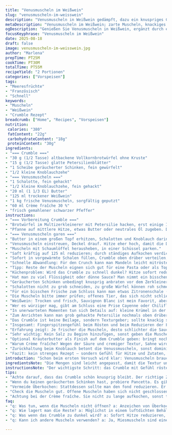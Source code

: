 ```yaml
---
title: "Venusmuscheln im Weißwein"
slug: "venusmuscheln-im-weisswein"
description: "Venusmuscheln in Weißwein gedämpft, dazu ein knuspriges Crumble aus Petersilie und Schinkenwürfeln. Abgewandelt mit geräuchertem Schinken anstelle von Bacon und Vollkornbrot statt Weißbrot. Aromatische Schalotten und Knoblauch bilden die Basis, während die Sauce mit Crème fraîche verfeinert wird. Das Crumble wird goldbraun und sorgt für Texturkontrast. Auf die Frische der Muscheln achten und offene Muscheln konsequent entfernen, um jeden Geschmack zu garantieren."
metaDescription: "Venusmuscheln im Weißwein; zarte Muscheln, knackiges Crumble und ein Hauch von Frische machen dieses Gericht zum Genuss."
ogDescription: "Genießen Sie Venusmuscheln in Weißwein, ergänzt durch ein knuspriges Crumble aus geräuchertem Schinken und Petersilie."
focusKeyphrase: "Venusmuscheln im Weißwein"
date: 2025-08-18
draft: false
image: venusmuscheln-im-weisswein.jpg
author: "Marlena"
prepTime: PT25M
cookTime: PT30M
totalTime: PT55M
recipeYield: "2 Portionen"
categories: ["Vorspeisen"]
tags:
- "Meeresfrüchte"
- "Französisch"
- "Schnell"
keywords:
- "Muscheln"
- "Weißwein"
- "Crumble Rezept"
breadcrumb: ["Home", "Recipes", "Vorspeisen"]
nutrition: 
 calories: "380"
 fatContent: "22g"
 carbohydrateContent: "18g"
 proteinContent: "30g"
ingredients:
- "=== Crumble ==="
- "30 g (1/2 Tasse) altbackene Vollkornbrotwürfel ohne Kruste"
- "15 g (1/2 Tasse) glatte Petersilienblätter"
- "1 Scheibe geräucherter Schinken, fein gewürfelt"
- "1/2 kleine Knoblauchzehe"
- "=== Venusmuscheln ==="
- "1 Schalotte, fein gehackt"
- "1/2 kleine Knoblauchzehe, fein gehackt"
- "20 ml (1 1/3 EL) Butter"
- "125 ml trockener Weißwein"
- "1 kg frische Venusmuscheln, sorgfältig geputzt"
- "60 ml Crème fraîche 30 %"
- "frisch gemahlener schwarzer Pfeffer"
instructions:
- "=== Vorbereitung Crumble ==="
- "Brotwürfel im Multizerkleinerer mit Petersilie hacken, erst einige Impulse geben, damit die Struktur grobkörnig bleibt. Geräucherten Schinken und den halben Knoblauch dazu, nochmal kurz, aber nicht zu fein. Idealerweise schmeckt man leicht die einzelnen Bestandteile heraus; zu fein wird matschig."
- "Pfanne auf mittlere Hitze, etwas Butter oder neutrales Öl zugeben. Die Mischung verteilt sich bald, dabei ständig umrühren; das Rösten bringt Aroma, wichtig ist goldgelbe Farbe, nicht zu dunkel. Rund 12 Minuten, je nach Herd, bis Brösel leicht knistern und trocknen. Vom Herd nehmen, auskühlen lassen, sonst wird es im Schalen später zu weich."
- "=== Venusmuscheln garen ==="
- "Butter in einem großen Topf erhitzen, Schalotten und Knoblauch darin andünsten, verglühen vermeiden. Sanft weich, Farbe kommt von süßer Milde, nicht braun. Sobald der Duft entfaltet, Wein zugießen, aufkochen. Die Säure im Weißwein löscht und hebt Geschmack hervor – kleine Bläschen, nicht lang köcheln, rund 1-2 Minuten."
- "Venusmuscheln einstreuen, Deckel drauf. Hitze eher hoch, damit die Dämpfe zügig Muscheln öffnen. Kontrollieren nach 5-7 Minuten, wenn der Topf mit flüssigkeitserhöhter Rauchsäule dicht bleibt. Geschlossene Muscheln sind verdächtig und müssen aussortiert werden."
- "Muscheln mit Schaumlöffel herausheben, in einer Schüssel parken."
- "Saft kräftig auf 125 ml reduzieren; durch ständiges Aufkochen verdichtet sich Aroma. Hitze höher stellen, auf dickere Konsistenz achten, das Röcheln und leichte Zischlaute zeigen den richtigen Punkt. Crème fraîche einrühren, Muscheln zurück in den Topf, nicht kochen lassen, sondern nur erwärmen. Pfeffern. Achtung mit Salz; Muscheln geben oft genug."
- "Sofort in vorgewärmte Schalen füllen, Crumble oben drüber verteilen; die Temperatureile erzeugen einen Ansprungeffekt – knusprig auf warm und saftig."
- "Schnelle Abwandlung: Für den Crunch kann man Mandeln leicht mitrösten oder statt Petersilie frischen Kerbel verwenden. Wer keinen Schinken zur Hand hat, nimmt ein Stück Pancetta, es gibt Wärme ohne Raucharoma."
- "Tipp: Reste der Muscheln eignen sich gut für eine Pasta oder als Topping auf Salat – nicht wegwerfen, nur gut kühlen."
- "Küchenproblem: Wird das Crumble zu schnell dunkel? Hitze sofort reduzieren und öfter rühren. Brotwürfel am besten vorher in kleine Vierecke schneiden und einheitlich, sonst wird die Röstung ungleich."
- "Hat man zu viel Flüssigkeit oder dünne Sauce? Man nimmt ein bisschen kalte Speisestärke, zieht mit wenig Wasser an, rührt ein und kocht kurz auf, das bindet, ohne Geschmack zu dominieren."
- "Geräucherten Schinken unbedingt knusprig anbraten vor dem Zerkleinern, das gibt diese kleine salzige Explosion, die man sonst vermisst."
- "Schalotten nicht zu grob schneiden, zu große Würfel können roh schmecken. Geduld zahlt sich hier aus, die Zwiebelschichten müssen weich und süß sein."
- "Für ein bisschen Frische zum Schluss kann man etwas Zitronenschale (Bio) reiben, zusammen mit dem Crumble, bringt Frische und hebt Farbe."
- "Die Muscheln bitte immer prüfen; offenes Tier, das sich nicht schließt beim Antippen, gehört weg. Gesundheit geht vor, das wirkt sich auch auf den Geschmack aus."
- "Weißwein: Trocken und frisch, Sauvignon Blanc ist mein Favorit, aber ein trockener Riesling kann auch wunderbar sein."
- "Wer es würziger mag, gibt am Schluss eine Prise Cayenne oder Chiliflocken ins Crumble, das macht die Textur lebendig."
- "In unerwarteten Momenten tun sich Details auf: kleine Krümel in der Sauce – meist von zu grob gehacktem Knoblauch. Lieber klein und fein, damit kein überwältigender Bei-Geschmack."
- "Zum Anrichten kann man grob gehackte Petersilie nochmals oben drüber streuen für Farbe und Frische."
- "Das Crumble ist keine Beilage, sondern Texturgeber; sollte knackig sein, sonst verliert es seinen Reiz."
- "Insgesamt: Fingerspitzengefühl beim Rösten und beim Reduzieren der Flüssigkeit, weniger Zeiten als Gefühl für Farbe und Konsistenz."
- "Erfahrung zeigt: Je frischer die Muscheln, desto schlichter die Sauce. Gute Produkte mögen kurze und respektvolle Behandlung ohne Übertreiben."
- "Sehr wichtig: Kein Salz zu Beginn hinzufügen, sonst geben die Muscheln zu viel Wasser und die Sauce wird dünn."
- "Optional Kräuterbutter als Finish auf dem Crumble geben: bringt nochmals Schmelz und Geschmackstiefe, vorsichtig dosieren."
- "Warum Crème fraîche? Wegen der Säure und cremiger Textur, Sahne wird schnell flüssig und lasch."
- "Zurückhaltung beim Knoblauch betont die Venussmuscheln, sonst dominiert es zu stark."
- "Fazit: kein strenges Rezept – sondern Gefühl für Hitze und Zutaten, die Natur und Techniken respektieren."
introduction: "Schon beim ersten Versuch wird klar: Venusmuscheln brauchen genau die richtige Behandlung. Zu lang gedünstet, zäh und leer im Geschmack; zu kurz, und sie öffnen sich nicht. Weißwein gibt diese feine Säure, die ich sonst selten in Meeresfrüchten finde. Das Crumble besteht aus altbackenem Vollkornbrot, das diesen herzhaften Knusperkontrast liefert. Ursprünglich mit Bacon, hab ich auf geräucherten Schinken umgestellt – das Aroma bleibt rauchig, aber eleganter. Kräuter müssen frisch und fein gehackt sein, alles andere wird zu grob oder matschig, die Textur leidet. Das Zusammenspiel von süßlichem Weißwein, cremiger Sauce und knusprigem Topping ist spannend, aber absolut kein Parallelwerk. Viel mehr eine Sache von Augen, Ohren und Nase, die das Timing bestimmen."
ingredientsNote: "Die Mengen sind leicht angepasst, damit die Textur und Geschmack sich besser balancieren. Vollkornbrot bringt mehr Geschmack als Weißbrot, ist aber robuster im Rösten. Geräucherter Schinken ersetzt den Bacon, weil er weniger Fett hat und trotzdem tolle Würze gibt. Petersilie sollte frisch und knackig sein, am besten aus dem Garten. Knoblauch nie zu grob oder im Ganzen verwenden, sonst wird der Geschmack zu dominant. Statt Schalotten kann man milde Frühlingszwiebeln nehmen, zieht aber etwas mehr Wasser. Weißwein trocken und nicht zu aromatisch, sonst stiehlt er den Muscheln die Show. Crème fraîche mit 30 Prozent Fett verleiht Cremigkeit, Sahne ist zu flüssig und gibt keine schöne Bindung. Für den Fall, dass keine Muscheln frisch sind, können Miesmuscheln als Alternative funktionieren, aber weniger zart und aromatisch. Nicht sparen bei der Butter; sie hilft, Geschmack zu tragen und die Sauce samtig zu machen."
instructionsNote: "Der wichtigste Schritt: das Crumble mit Gefühl rösten. Es darf nicht zu braun werden, sonst bitter. Mehrfach umrühren, Hitze nie zu hoch. Die Muscheln nicht ohne Deckel dämpfen, sonst fehlt der aromatische Dampf. Beobachte das Öffnen der Muscheln, ganz geschlossen nicht verwenden. Den Fond reduzieren, bis er gut duftet und leicht sirupartig ist, das ist die halbe Miete. Crème fraîche zum Schluss einrühren, nicht kochen, sonst trennt sie sich. Vor dem Servieren pfeffern; Salz selten notwendig, da Muscheln salzig sind. Das Anrichten hübsch machen, das Auge isst mit – heiße Schalen, die Knusprigkeit erhält man sonst schwer. Experimentieren mit Kräutern als Finish – Zitronenzesten oder fein geriebener Meerrettich verleihen einen frischen Kontrast. Reste sehr gut in Pastagerichten oder Aufläufen weitervermutzen."
tips:
- "Achte darauf, dass das Crumble schön knusprig bleibt. Der richtige Zeitpunkt ist wichtig. Röstzeit nicht vernachlässigen. Manchmal braucht es mehr als gedacht."
- "Wenn du keinen geräucherten Schinken hast, probiere Pancetta. Es gibt einen anderen, aber geschmackvollen Kick. Funktioniert gut und ist schneller verfügbar."
- "Vermeide Überkochen: Stattdessen sollte man den fond reduzieren. Er wird dicker und aromatischer, darauf achten, leicht blubbern. Ein Zeichen für den perfekten Geschmack."
- "Check die Muscheln gut. Offene Muscheln haben sich nicht geschlossen. Weg damit. Du willst doch keine Kompromisse beim Geschmack machen."
- "Achtung bei der Crème fraîche. Sie nicht zu lange aufkochen, sonst trennt sie sich. Rühr vorsichtig ein, damit sie bleibt, was sie soll: cremig."
faq:
- "q: Was tun, wenn die Muscheln nicht öffnen? a: Anzeichen von Überkochen. Hitze reduzieren und Geduld haben. Oft braucht es etwas mehr Zeit, aber das Ergebnis lohnt sich."
- "q: Wie lagert man die Reste? a: Möglichst in einem luftdichten Behälter. Kühl aufbewahren. Spätestens am nächsten Tag verwerten, zum Beispiel in einer Pasta."
- "q: Was wenn das Crumble zu dunkel wird? a: Sofort Hitze reduzieren, öfter rühren. Umrühren, um eine gleichmäßige Röstung zu erreichen. Wichtig für den Geschmack."
- "q: Kann ich andere Muscheln verwenden? a: Ja, Miesmuscheln sind eine Option. Weniger zart, aber annehmbar. Aufmerksamkeit auf die Frische legen, verringerte Qualität spüren."

---
```

